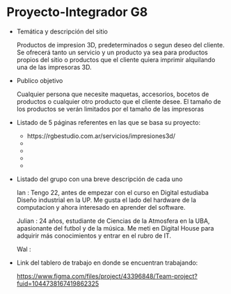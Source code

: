# Proyecto-Integrador G8

- Temática y descripción del sitio
  
  Productos de impresion 3D, predeterminados o segun deseo del cliente. Se ofrecerá tanto un servicio y un producto ya sea para productos propios del sitio o productos que el cliente quiera imprimir alquilando una de las impresoras 3D.

- Publico objetivo 
  
  Cualquier persona que necesite maquetas, accesorios, bocetos de productos o cualquier otro producto que el cliente desee. El tamaño de los productos se verán limitados por el tamaño de las impresoras

- Listado de 5 páginas referentes en las que se basa su proyecto:
    <ul>
  <li>https://rgbestudio.com.ar/servicios/impresiones3d/</li>
  <li></li>
  <li></li>
  <li></li>
  <li></li>
    </ul>

- Listado del grupo con una breve descripción de cada uno
  
  Ian : Tengo 22, antes de empezar con el curso en Digital estudiaba Diseño industrial en la UP. Me gusta el lado del hardware de la computacion y ahora interesado en aprender del software.
  
  Julian : 24 años, estudiante de Ciencias de la Atmosfera en la UBA, apasionante del futbol y de la música. Me meti en Digital House para adquirir más conocimientos y entrar en el rubro de IT.
  
  Wal : 
  
  

- Link del tablero de trabajo en donde se encuentran trabajando: 
  
  https://www.figma.com/files/project/43396848/Team-project?fuid=1044738167419862325
